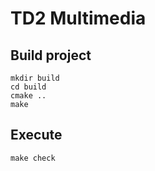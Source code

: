 # TD2 Multimedia

## Build project 

    mkdir build
    cd build
    cmake ..
    make

## Execute 
    make check